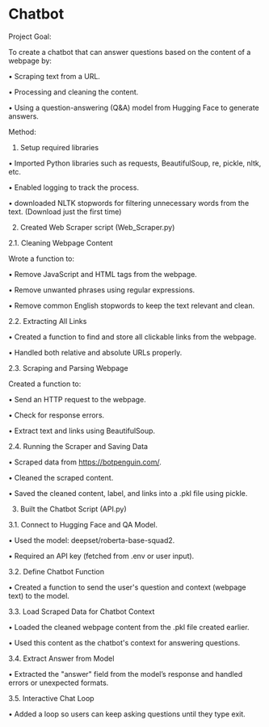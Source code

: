 # Chatbot

Project Goal:

To create a chatbot that can answer questions based on the content of a webpage by:

•	Scraping text from a URL.

•	Processing and cleaning the content.

•	Using a question-answering (Q&A) model from Hugging Face to generate answers.


Method:

1.	Setup required libraries
   
•	Imported Python libraries such as requests, BeautifulSoup, re, pickle, nltk, etc.

•	Enabled logging to track the process.

•	downloaded NLTK stopwords for filtering unnecessary words from the text. (Download just the first time)


2.	Created Web Scraper script (Web_Scraper.py)
   
2.1.	Cleaning Webpage Content

Wrote a function to:

•	Remove JavaScript and HTML tags from the webpage.

•	Remove unwanted phrases using regular expressions.

•	Remove common English stopwords to keep the text relevant and clean.



2.2.	Extracting All Links

•	Created a function to find and store all clickable links from the webpage.

•	Handled both relative and absolute URLs properly.


2.3.	Scraping and Parsing Webpage

Created a function to:

•	Send an HTTP request to the webpage.

•	Check for response errors.

•	Extract text and links using BeautifulSoup.


2.4.	Running the Scraper and Saving Data

•	Scraped data from https://botpenguin.com/.

•	Cleaned the scraped content.

•	Saved the cleaned content, label, and links into a .pkl file using pickle.


3.	Built the Chatbot Script (API.py)
   
3.1.	Connect to Hugging Face and QA Model.

•	Used the model: deepset/roberta-base-squad2.

•	Required an API key (fetched from .env or user input).


3.2.	Define Chatbot Function

•	Created a function to send the user's question and context (webpage text) to the model.


3.3.	Load Scraped Data for Chatbot Context

•	Loaded the cleaned webpage content from the .pkl file created earlier.

•	Used this content as the chatbot's context for answering questions.


3.4.	Extract Answer from Model

•	Extracted the "answer" field from the model’s response and handled errors or unexpected formats.

3.5.	Interactive Chat Loop

•	Added a loop so users can keep asking questions until they type exit.







